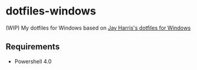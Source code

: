 # dotfiles-windows

(WIP) My dotfiles for Windows based on [Jay Harris's dotfiles for Windows](https://github.com/jayharris/dotfiles-windows)

## Requirements
- Powershell 4.0

